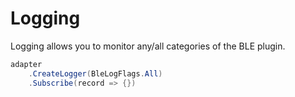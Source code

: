 # Logging

Logging allows you to monitor any/all categories of the BLE plugin.

```csharp
adapter
    .CreateLogger(BleLogFlags.All)
    .Subscribe(record => {})
```

